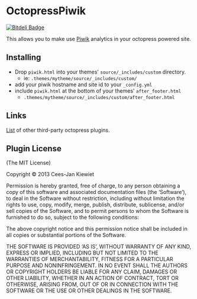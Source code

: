 # OctopressPiwik

[![Bitdeli Badge](https://d2weczhvl823v0.cloudfront.net/WyriHaximus/octopresspiwik/trend.png)](https://bitdeli.com/free "Bitdeli Badge")

This allows you to make use [Piwik](http://piwik.org/) analytics in your octopress powered site.  

## Installing

* Drop `piwik.html` into your themes' `source/_includes/custom` directory.
  * ie: `.themes/mytheme/source/_includes/custom/`
* add your piwik hostname and site id to your `_config.yml`
* include `piwik.html` at the bottom of your themes' `after_footer.html`
  * `.themes/mytheme/source/_includes/custom/after_footer.html`

## Links

[List](https://github.com/imathis/octopress/wiki/3rd-party-plugins) of other third-party octopress plugins. 

## Plugin License

(The MIT License)

Copyright © 2013 Cees-Jan Kiewiet

Permission is hereby granted, free of charge, to any person obtaining a copy of this software and associated documentation files (the ‘Software’), to deal in the Software without restriction, including without limitation the rights to use, copy, modify, merge, publish, distribute, sublicense, and/or sell copies of the Software, and to permit persons to whom the Software is furnished to do so, subject to the following conditions:

The above copyright notice and this permission notice shall be included in all copies or substantial portions of the Software.

THE SOFTWARE IS PROVIDED ‘AS IS’, WITHOUT WARRANTY OF ANY KIND, EXPRESS OR IMPLIED, INCLUDING BUT NOT LIMITED TO THE WARRANTIES OF MERCHANTABILITY, FITNESS FOR A PARTICULAR PURPOSE AND NONINFRINGEMENT. IN NO EVENT SHALL THE AUTHORS OR COPYRIGHT HOLDERS BE LIABLE FOR ANY CLAIM, DAMAGES OR OTHER LIABILITY, WHETHER IN AN ACTION OF CONTRACT, TORT OR OTHERWISE, ARISING FROM, OUT OF OR IN CONNECTION WITH THE SOFTWARE OR THE USE OR OTHER DEALINGS IN THE SOFTWARE.

